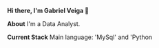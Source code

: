 **Hi there, I'm Gabriel Veiga 👋**

**About**
I'm a Data Analyst.

**Current Stack**
Main language: 'MySql' and 'Python

